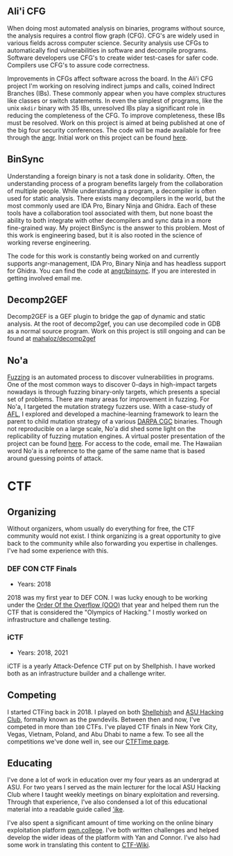 ## Ali'i CFG

When doing most automated analysis on binaries, programs without source, the analysis requires a control flow graph (CFG).
CFG's are widely used in various fields across computer science. 
Security analysis use CFGs to automatically find vulnerabilities in software and decompile programs. Software developers
use CFG's to create wider test-cases for safer code. Compilers use CFG's to assure code correctness. 

Improvements in CFGs affect software across the board. In the Ali'i CFG project I'm working on resolving indirect jumps
and calls, coined Indirect Branches (IBs). These commonly appear when you have complex structures like classes or switch
statements. In even the simplest of programs, like the unix `mkdir` binary with 35 IBs, unresolved IBs play a significant
role in reducing the completeness of the CFG. To improve completeness, these IBs must be resolved. Work on this project is aimed
at being published at one of the big four security conferences. The code will be made available for free through the
[angr](https://github.com/angr/angr). Initial work on this project can be found [here](https://furi.engineering.asu.edu/participant/basque-zion/).

## BinSync

Understanding a foreign binary is not a task done in solidarity. Often, the understanding process of a program benefits
largely from the collaboration of multiple people. While understanding a program, a decompiler is often used for 
static analysis. There exists many decompilers in the world, but the most commonly used are IDA Pro, Binary Ninja and
Ghidra. Each of these tools have a collaboration tool associated with them, but none boast the ability to both 
integrate with other decompilers and sync data in a more fine-grained way. My project BinSync is the answer to this
problem. Most of this work is engineering based, but it is also rooted in the science of working reverse engineering. 

The code for this work is constantly being worked on and currently supports angr-management, IDA Pro, Binary Ninja
and has headless support for Ghidra. You can find the code at [angr/binsync](https://github.com/angr/binsync). If
you are interested in getting involved email me.


## Decomp2GEF

Decomp2GEF is a GEF plugin to bridge the gap of dynamic and static analysis. At the root of decomp2gef, you can use decompiled
code in GDB as a normal source program. Work on this project is still ongoing and can be found at [mahaloz/decomp2gef](https://github.com/mahaloz/decomp2gef)

## No'a

[Fuzzing](https://arxiv.org/pdf/1812.00140.pdf) is an automated process to discover vulnerabilities in programs.
One of the most common ways to discover 0-days in high-impact targets nowadays is through fuzzing binary-only
targets, which presents a special set of problems. There are many areas for improvement in fuzzing. For No'a, I
targeted the mutation strategy fuzzers use. With a case-study of [AFL](https://github.com/google/AFL), I explored and developed a
machine-learning framework to learn the parent to child mutation strategy of a various [DARPA CGC](https://www.darpa.mil/program/cyber-grand-challenge)
binaries. Though not reproducible on a large scale, No'a did shed some light on the replicability of fuzzing
mutation engines. A virtual poster presentation of the project can be found [here](https://furi.engineering.asu.edu/furiproject/noa-a-neural-network-approach-to-automated-eploitation/). For access to the code, email me. The Hawaiian word No'a is a 
reference to the game of the same name that is based around guessing points of attack.

# CTF

## Organizing

Without organizers, whom usually do everything for free, the CTF community would not exist. I think organizing is a great
opportunity to give back to the community while also forwarding you expertise in challenges. I've had some experience with this.

### DEF CON CTF Finals
- Years: 2018

2018 was my first year to DEF CON. I was lucky enough to be working under the [Order Of the Overflow (OOO)]() that year
and helped them run the CTF that is considered the "Olympics of Hacking." I mostly worked on infrastructure and challenge 
testing. 

### iCTF 
- Years: 2018, 2021

iCTF is a yearly Attack-Defence CTF put on by Shellphish. I have worked both as an infrastructure builder and a challenge writer.


## Competing
I started CTFing back in 2018. I played on both [Shellphish]() and [ASU Hacking Club](), formally known as the pwndevils. 
Between then and now, I've competed in more than `100` CTFs. I've played CTF finals in New York City, Vegas, Vietnam,
Poland, and Abu Dhabi to name a few. To see all the competitions we've done well in, see our [CTFTime page](https://ctftime.org/team/285/).


## Educating
I've done a lot of work in education over my four years as an undergrad at ASU. For two years I served as the main lecturer
for the local ASU Hacking Club where I taught weekly meetings on binary exploitation and reversing. Through that experience,
I've also condensed a lot of this educational material into a readable guide called ['ike](https://ike.mahaloz.re/). 

I've also spent a significant amount of time working on the online binary exploitation platform [pwn.college](https://pwn.college/).
I've both written challenges and helped develop the wider ideas of the platform with Yan and Connor. I've also had some
work in translating this content to [CTF-Wiki](https://ctf-wiki.org/). 